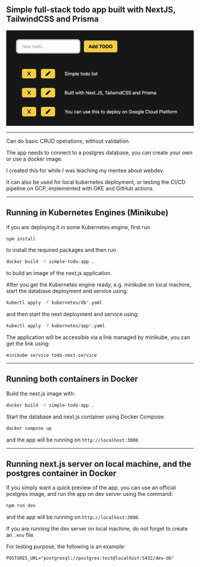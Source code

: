 ## Simple full-stack todo app built with NextJS, TailwindCSS and Prisma

![app apperance](/public/appAppearance.png)

---

Can do basic CRUD operations, without validation.

The app needs to connect to a postgres database, you can create your own or use a docker image.

I created this for while I was teaching my mentee about webdev.

It can also be used for local kubernetes deployment, or testing the CI/CD pipeline on GCP, implemented with GKE and GitHub actions.

---

## Running in Kubernetes Engines (Minikube)

if you are deploying it in some Kubernetes engine, first run

```zsh
npm install
```

to install the required packages and then run

```zsh
docker build -t simple-todo-app .
```

to build an image of the next.js application.

After you get the Kubernetes engine ready, e.g. minikube on local machine, start the database deployment and service using:

```zsh
kubectl apply -f kubernetes/db*.yaml
```

and then start the next deployment and service using:

```zsh
kubectl apply -f kubernetes/app*.yaml
```

The application will be accessible via a link managed by minikube, you can get the link using:

```zch
minikube service todo-next-service
```

---

## Running both containers in Docker

Build the next.js image with:

```zsh
docker build -t simple-todo-app .
```

Start the database and next.js container using Docker Compose:

```zsh
docker compose up
```

and the app will be running on `http://localhost:3000`.

---

## Running next.js server on local machine, and the postgres container in Docker

If you simply want a quick preview of the app, you can use an official postgres image, and run the app on dev server using the command:

```zsh
npm run dev
```

and the app will be running on `http://localhost:3000`.

If you are running the dev server on local machine, do not forget to create an `.env` file

For testing purpose, the following is an example:

```.env
POSTGRES_URL="postgresql://postgres:test@localhost:5432/dev-db"
```
